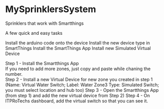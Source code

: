 # MySprinklersSystem
Sprinklers that work with Smartthings

A few quick and easy tasks

Install the arduino code onto the device
Install the new device type in SmartThings
Install the SmartThings App
Install new Simulated Virtual Device  


Step 1 - Install the Smartthings App  
If you need to add more zones, just copy and paste while chaning the number.    
Step 2 - Install a new Virtual Device for new zone you created in step 1 (Name: Virtual Water Switch; Label: Water Zone3 Type: Simulated Switch; you must select location and hub too)
Step 3 - Open the Smartthings App (from step 1) and add the new virtual device from Step 2)
Step 4 - On ITPRoTechs dashboard, add the virtual switch so that you can see it.
